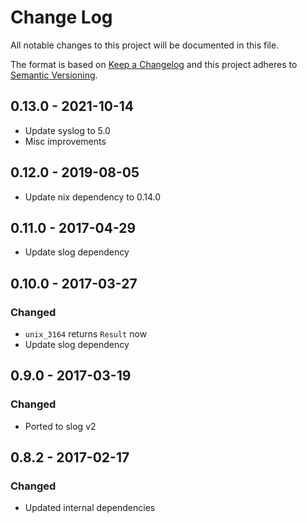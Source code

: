 # Change Log
All notable changes to this project will be documented in this file.

The format is based on [Keep a Changelog](http://keepachangelog.com/)
and this project adheres to [Semantic Versioning](http://semver.org/).

## 0.13.0 - 2021-10-14

* Update syslog to 5.0
* Misc improvements

## 0.12.0 - 2019-08-05

* Update nix dependency to 0.14.0

## 0.11.0 - 2017-04-29

* Update slog dependency

## 0.10.0 - 2017-03-27
### Changed

* `unix_3164` returns `Result` now
* Update slog dependency

## 0.9.0 - 2017-03-19
### Changed

* Ported to slog v2

## 0.8.2 - 2017-02-17
### Changed

* Updated internal dependencies
